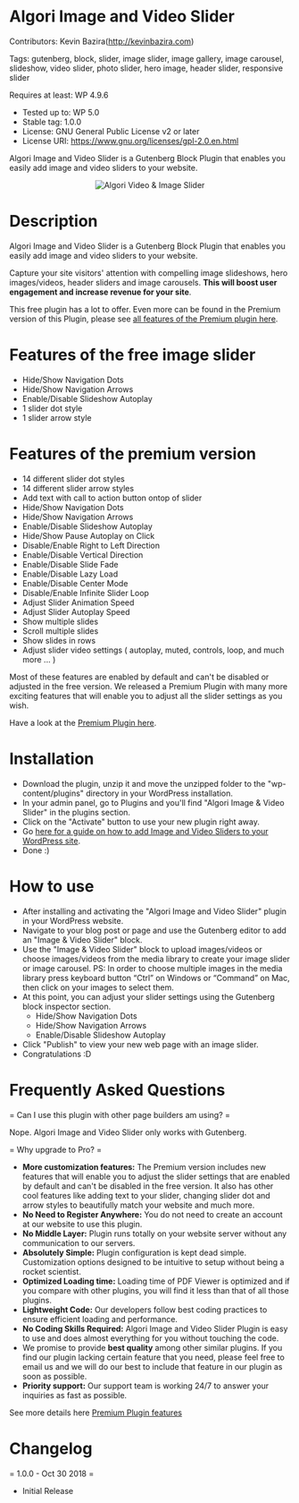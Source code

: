 # Algori Image and Video Slider

Contributors: Kevin Bazira(http://kevinbazira.com)

Tags: gutenberg, block, slider, image slider, image gallery, image carousel, slideshow, video slider, photo slider, hero image, header slider, responsive slider

Requires at least: WP 4.9.6
* Tested up to: WP 5.0
* Stable tag: 1.0.0
* License: GNU General Public License v2 or later
* License URI: https://www.gnu.org/licenses/gpl-2.0.en.html

Algori Image and Video Slider is a Gutenberg Block Plugin that enables you easily add image and video sliders to your website.

<p align="center">
  <img src="https://ps.w.org/algori-image-video-slider/assets/screenshot-1.gif" alt="Algori Video & Image Slider">
</p>

# Description 

Algori Image and Video Slider is a Gutenberg Block Plugin that enables you easily add image and video sliders to your website. 

Capture your site visitors' attention with compelling image slideshows, hero images/videos, header sliders and image carousels. **This will boost user engagement and increase revenue for your site**.

This free plugin has a lot to offer. Even more can be found in the Premium version of this Plugin, please see [all features of the Premium plugin here](http://www.kevinbazira.com/blog/article/algori-image-and-video-slider-pro-for-wordpress-gutenberg#features).

# Features of the free image slider

* Hide/Show Navigation Dots
* Hide/Show Navigation Arrows
* Enable/Disable Slideshow Autoplay
* 1 slider dot style
* 1 slider arrow style

# Features of the premium version

* 14 different slider dot styles
* 14 different slider arrow styles
* Add text with call to action button ontop of slider
* Hide/Show Navigation Dots
* Hide/Show Navigation Arrows
* Enable/Disable Slideshow Autoplay
* Hide/Show Pause Autoplay on Click
* Disable/Enable Right to Left Direction
* Enable/Disable Vertical Direction
* Enable/Disable Slide Fade
* Enable/Disable Lazy Load
* Enable/Disable Center Mode
* Disable/Enable Infinite Slider Loop
* Adjust Slider Animation Speed
* Adjust Slider Autoplay Speed
* Show multiple slides
* Scroll multiple slides
* Show slides in rows
* Adjust slider video settings ( autoplay, muted, controls, loop, and much more ... )

Most of these features are enabled by default and can't be disabled or adjusted in the free version. We released a Premium Plugin with many more exciting features that will enable you to adjust all the slider settings as you wish.

Have a look at the [Premium Plugin here](http://www.kevinbazira.com/blog/article/algori-image-and-video-slider-pro-for-wordpress-gutenberg).

# Installation

* Download the plugin, unzip it and move the unzipped folder to the "wp-content/plugins" directory in your WordPress installation.
* In your admin panel, go to Plugins and you'll find "Algori Image & Video Slider" in the plugins section.
* Click on the "Activate" button to use your new plugin right away.
* Go [here for a guide on how to add Image and Video Sliders to your WordPress site](http://www.kevinbazira.com/blog/article/algori-image-and-video-slider-pro-for-wordpress-gutenberg#documentation).
* Done :)

# How to use 

* After installing and activating the "Algori Image and Video Slider" plugin in your WordPress website.
* Navigate to your blog post or page and use the Gutenberg editor to add an "Image & Video Slider" block.
* Use the "Image & Video Slider" block to upload images/videos or choose images/videos from the media library to create your image slider or image carousel.
  PS: In order to choose multiple images in the media library press keyboard button “Ctrl” on Windows or “Command” on Mac, then click on your images to select them.
* At this point, you can adjust your slider settings using the Gutenberg block inspector section.
	- Hide/Show Navigation Dots
	- Hide/Show Navigation Arrows
	- Enable/Disable Slideshow Autoplay
* Click "Publish" to view your new web page with an image slider.
* Congratulations :D

# Frequently Asked Questions

= Can I use this plugin with other page builders am using? =

Nope. Algori Image and Video Slider only works with Gutenberg.

= Why upgrade to Pro? =

* **More customization features:** The Premium version includes new features that will enable you to adjust the slider settings that are enabled by default and can't be disabled in the free version. It also has other cool features like adding text to your slider, changing slider dot and arrow styles to beautifully match your website and much more.
* **No Need to Register Anywhere:** You do not need to create an account at our website to use this plugin.
* **No Middle Layer:** Plugin runs totally on your website server without any communication to our servers.
* **Absolutely Simple:** Plugin configuration is kept dead simple. Customization options designed to be intuitive to setup without being a rocket scientist.
* **Optimized Loading time:** Loading time of PDF Viewer is optimized and if you compare with other plugins, you will find it less than that of all those plugins.
* **Lightweight Code:** Our developers follow best coding practices to ensure efficient loading and performance.
* **No Coding Skills Required:** Algori Image and Video Slider Plugin is easy to use and does almost everything for you without touching the code.
* We promise to provide **best quality** among other similar plugins. If you find our plugin lacking certain feature that you need, please feel free to email us and we will do our best to include that feature in our plugin as soon as possible.
* **Priority support:** Our support team is working 24/7 to answer your inquiries as fast as possible.

See more details here [Premium Plugin features](http://www.kevinbazira.com/blog/article/algori-image-and-video-slider-pro-for-wordpress-gutenberg)

# Changelog

= 1.0.0 - Oct 30 2018 =
* Initial Release

